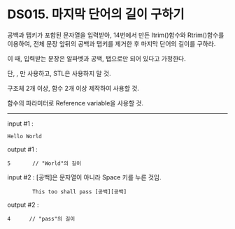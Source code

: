 # DS015. 마지막 단어의 길이 구하기
공백과 탭키가 포함된 문자열을 입력받아, 14번에서 만든 Itrim()함수와 Rtrim()함수를 이용하여, 전체 문장 앞뒤의 공백과 탭키를 제거한 후 마지막 단어의 길이를 구하라.

이 때, 입력받는 문장은 알파벳과 공백, 탭으로만 되어 있다고 가정한다.

단, <iostream>, <string>만 사용하고, STL은 사용하지 말 것.

구조체 2개 이상, 함수 2개 이상 제작하여 사용할 것.

함수의 파라미터로 Reference variable을 사용할 것.

---

input #1 :
```
Hello World
``` 
output #1 :
```
5       // "World"의 길이
```

input #2 : [공백]은 문자열이 아니라 Space 키를 누른 것임.
```
        This too shall pass [공백][공백]
``` 
output #2 :
```
4      // "pass"의 길이
```